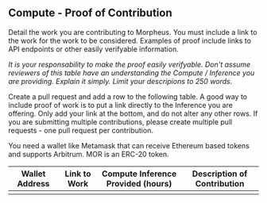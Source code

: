 ## Compute  - Proof of Contribution

Detail the work you are contributing to Morpheus.  You must include a link to the work for the work to be considered.  Examples of proof include links to API endpoints or other easily verifyable information.

*It is your responsability to make the proof easily verifyable. Don't assume reviewers of this table have an understanding the Compute / Inference you are providing. Explain it simply. Limit your descripions to 250 words.*

Create a pull request and add a row to the following table. A good way to include proof of work is to put a link directly to the Inference you are offering. Only add your link at the bottom, and do not alter any other rows. If you are submitting multiple contributions, please create multiple pull requests - one pull request per contribution.

You need a wallet like Metamask that can receive Ethereum based tokens and supports Arbitrum. MOR is an ERC-20 token.

| Wallet Address | Link to Work | Compute Inference Provided (hours)  | Description of Contribution |
| -------------- | ------------ | ----------------------------------- | --------------------------- |
|                |              |                                     |                             |
